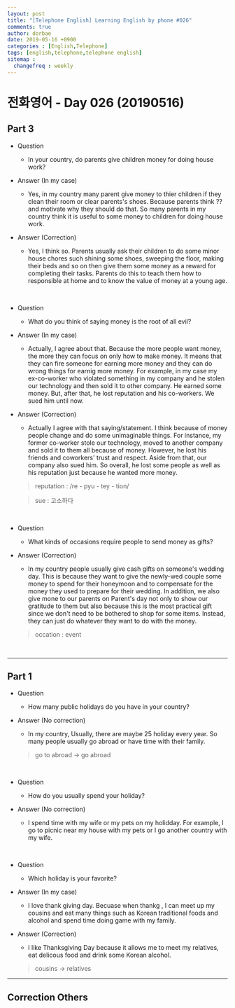 ```yaml
---
layout: post
title: "[Telephone English] Learning English by phone #026"
comments: true
author: dorbae
date: 2019-05-16 +0900
categories : [English,Telephone]
tags: [english,telephone,telephone english]
sitemap :
  changefreq : weekly
---
```


# 전화영어 - Day 026 (20190516)

## Part 3
* Question
    * In your country, do parents give children money for doing house work?

* Answer (In my case)
    * Yes, in my country many parent give money to thier children if they clean their room or clear parents's shoes. Because parents think ?? and motivate why they should do that. So many parents in my country think it is useful to some money to children for doing house work.

* Answer (Correction)
    * Yes, I think so. Parents usually ask their children to do some minor house chores such shining some shoes, sweeping the floor, making their beds and so on then give them some money as a reward for completing their tasks. Parents do this to teach them how to responsible at home and to know the value of money at a young age.

<br />

* Question
    * What do you think of saying money is the root of all evil?

* Answer (In my case)
    * Actually, I agree about that. Because the more people want money, the more they can focus on only how to make money. It means that they can fire someone for earning more money and they can do wrong things for earnig more money. For example, in my case my ex-co-worker who violated something in my company and he stolen our technology and then sold it to other company. He earned some money. But, after that, he lost reputation and his co-workers. We sued him until now.

* Answer (Correction)
    * Actually I agree with that saying/statement. I think because of money people change and do some unimaginable things. For instance, my former co-worker stole our technology, moved to another company and sold it to them all because of money. However, he lost his friends and coworkers' trust and respect. Aside from that, our company also sued him. So overall, he lost some people as well as his reputation just because he wanted more money.

    > reputation : /re - pyu - tey - tion/

    > sue : 고소하다

<br />

* Question
    * What kinds of occasions require people to send money as gifts?
 
* Answer (Correction)
    * In my country people usually give cash gifts on someone's wedding day. This is because they want to give the newly-wed couple some money to spend for their honeymoon and to compensate for the money they used to prepare for their wedding. In addition, we also give mone to our parents on Parent's day not only to show our gratitude to them but also because this is the most practical gift since we don't need to be bothered to  shop for some items. Instead, they can just do whatever they want to do with the money.

    > occation : event

<br />

---------

## Part 1
* Question
    * How many public holidays do you have in your country?

* Answer (No correction)
    * In my country, Usually, there are maybe 25 holiday every year. So many people usually go abroad or have time with their family.

    > go to abroad -> go abroad

<br />

* Question
    * How do you usually spend your holiday?

* Answer (No correction)
    * I spend time with my wife or my pets on my holidday. For example, I go to picnic near my house with my pets or I go another country with my wife.

<br />

* Question
    * Which holiday is your favorite?

* Answer (In my case)
    * I love thank giving day. Becuase when thankg , I can meet up my cousins and eat many things such as Korean traditional foods and alcohol and spend time doing game with my family.

* Answer (Correction)
    * I like Thanksgiving Day because it allows me to meet my relatives, eat delicous food and drink some Korean alcohol. 

    > cousins -> relatives

------

## Correction Others
